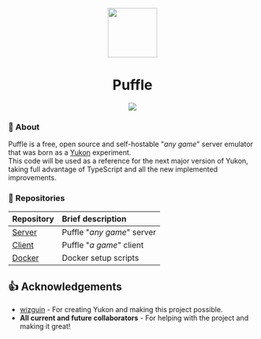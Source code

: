 <p align="center"><img width="100" src="https://avatars.githubusercontent.com/u/139405674?s=200&v=4" /></p>
<h1 align="center">Puffle</h1>

<p align="center">
  <img src="https://img.shields.io/static/v1?label=Status&message=Development&color=blue">
</p>

### 👤 About

Puffle is a free, open source and self-hostable "*any game*" server emulator that was born as a [Yukon](https://github.com/wizguin/yukon-server) experiment.  
This code will be used as a reference for the next major version of Yukon, taking full advantage of TypeScript and all the new implemented improvements.

### 📂 Repositories

| Repository | Brief description |
| :--- | :--- |
| [Server](https://github.com/puffle/server) | Puffle "*any game*" server |
| [Client](https://github.com/puffle/client) | Puffle "*a game*" client |
| [Docker](https://github.com/puffle/docker) | Docker setup scripts |

## 👍 Acknowledgements

- [wizguin](https://github.com/wizguin) - For creating Yukon and making this project possible.
- **All current and future collaborators** - For helping with the project and making it great!
